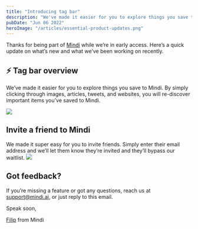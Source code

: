 ```yaml
---
title: "Introducing tag bar"
description: "We've made it easier for you to explore things you save to Mindi. By simply clicking through images, articles, tweets, and websites, you will re-discover important items you've saved to Mindi."
pubDate: "Jun 06 2022"
heroImage: "/articles/essential-product-updates.png"
---
```


Thanks for being part of [Mindi](https://mindi.ai/) while we’re in early access. Here’s a quick update on what’s new and what we’ve been working on recently.

## ⚡️ Tag bar overview

We’ve made it easier for you to explore things you save to Mindi. By simply clicking through images, articles, tweets, and websites, you will re-discover important items you’ve saved to Mindi.

![](https://bucket.mlcdn.com/a/3732/3732146/images/e15e170881e6286e212245387e0e3e7548669417.gif)

## Invite a friend to Mindi

We made it super easy for you to invite friends. Simply enter their email address and we’ll let them know they’re invited and they’ll bypass our waitlist. ![](https://bucket.mlcdn.com/a/3732/3732146/images/78b9d6de1da0ea5b2c267695cba75ba5ae7f181f.gif)

## Got feedback?

If you’re missing a feature or got any questions, reach us at [support@mindi.ai,](mailto:support@mindi.ai,) or just reply to this email. 

Speak soon,

[Filip](https://twitter.com/@filipistyping) from Mindi